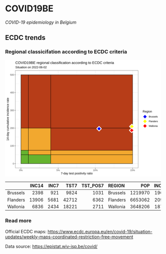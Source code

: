 
# COVID19BE

*COVID-19 epidemiology in Belgium*

## ECDC trends

### Regional classicifation according to ECDC criteria

![](COVID9BE-ecdc-trend.png)

|          | INC14 | INC7 |  TST7 | TST\_POS7 | REGION   |     POP | INC14\_RT |       PR7 |          GR |
| :------- | ----: | ---: | ----: | --------: | :------- | ------: | --------: | --------: | ----------: |
| Brussels |  2398 |  921 |  9824 |      1031 | Brussels | 1219970 |  196.5622 | 0.1049471 | \-0.3764387 |
| Flanders | 13906 | 5681 | 42712 |      6362 | Flanders | 6653062 |  209.0165 | 0.1489511 | \-0.3093009 |
| Wallonia |  6836 | 2434 | 18221 |      2711 | Wallonia | 3648206 |  187.3798 | 0.1487844 | \-0.4470695 |

### Read more

Official ECDC maps:
<https://www.ecdc.europa.eu/en/covid-19/situation-updates/weekly-maps-coordinated-restriction-free-movement>

Data source: <https://epistat.wiv-isp.be/covid/>
